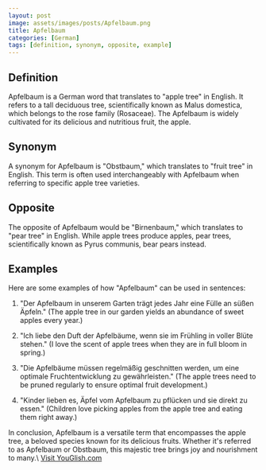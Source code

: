 ```yaml
---
layout: post
image: assets/images/posts/Apfelbaum.png
title: Apfelbaum
categories: [German]
tags: [definition, synonym, opposite, example]
---
```


## Definition
Apfelbaum is a German word that translates to "apple tree" in English. It refers to a tall deciduous tree, scientifically known as Malus domestica, which belongs to the rose family (Rosaceae). The Apfelbaum is widely cultivated for its delicious and nutritious fruit, the apple.

## Synonym
A synonym for Apfelbaum is "Obstbaum," which translates to "fruit tree" in English. This term is often used interchangeably with Apfelbaum when referring to specific apple tree varieties.

## Opposite
The opposite of Apfelbaum would be "Birnenbaum," which translates to "pear tree" in English. While apple trees produce apples, pear trees, scientifically known as Pyrus communis, bear pears instead.

## Examples
Here are some examples of how "Apfelbaum" can be used in sentences:

1. "Der Apfelbaum in unserem Garten trägt jedes Jahr eine Fülle an süßen Äpfeln." (The apple tree in our garden yields an abundance of sweet apples every year.)

2. "Ich liebe den Duft der Apfelbäume, wenn sie im Frühling in voller Blüte stehen." (I love the scent of apple trees when they are in full bloom in spring.)

3. "Die Apfelbäume müssen regelmäßig geschnitten werden, um eine optimale Fruchtentwicklung zu gewährleisten." (The apple trees need to be pruned regularly to ensure optimal fruit development.)

4. "Kinder lieben es, Äpfel vom Apfelbaum zu pflücken und sie direkt zu essen." (Children love picking apples from the apple tree and eating them right away.)

In conclusion, Apfelbaum is a versatile term that encompasses the apple tree, a beloved species known for its delicious fruits. Whether it's referred to as Apfelbaum or Obstbaum, this majestic tree brings joy and nourishment to many.\ <a id="yg-widget-0" class="youglish-widget" data-query="Apfelbaum" data-lang="german" data-components="8412" data-auto-start="0" data-bkg-color="theme_light" data-title="How%20to%20pronounce%20Apfelbaum%20in%20German"  rel="nofollow" href="https://youglish.com">Visit YouGlish.com</a><script async src="https://youglish.com/public/emb/widget.js" charset="utf-8"></script>